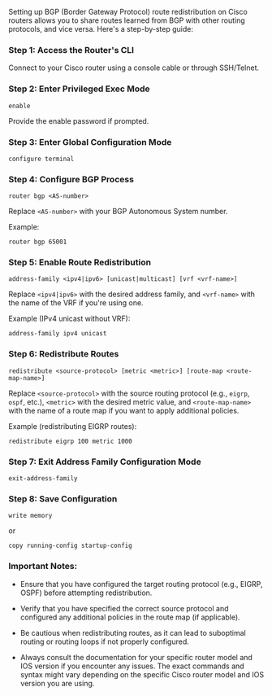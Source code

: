 Setting up BGP (Border Gateway Protocol) route redistribution on Cisco routers allows you to share routes learned from BGP with other routing protocols, and vice versa. Here's a step-by-step guide:

### Step 1: Access the Router's CLI

Connect to your Cisco router using a console cable or through SSH/Telnet.

### Step 2: Enter Privileged Exec Mode

```shell
enable
```

Provide the enable password if prompted.

### Step 3: Enter Global Configuration Mode

```shell
configure terminal
```

### Step 4: Configure BGP Process

```shell
router bgp <AS-number>
```

Replace `<AS-number>` with your BGP Autonomous System number.

Example:

```shell
router bgp 65001
```

### Step 5: Enable Route Redistribution

```shell
address-family <ipv4|ipv6> [unicast|multicast] [vrf <vrf-name>]
```

Replace `<ipv4|ipv6>` with the desired address family, and `<vrf-name>` with the name of the VRF if you're using one.

Example (IPv4 unicast without VRF):

```shell
address-family ipv4 unicast
```

### Step 6: Redistribute Routes

```shell
redistribute <source-protocol> [metric <metric>] [route-map <route-map-name>]
```

Replace `<source-protocol>` with the source routing protocol (e.g., `eigrp`, `ospf`, etc.), `<metric>` with the desired metric value, and `<route-map-name>` with the name of a route map if you want to apply additional policies.

Example (redistributing EIGRP routes):

```shell
redistribute eigrp 100 metric 1000
```

### Step 7: Exit Address Family Configuration Mode

```shell
exit-address-family
```

### Step 8: Save Configuration

```shell
write memory
```

or

```shell
copy running-config startup-config
```

### Important Notes:

- Ensure that you have configured the target routing protocol (e.g., EIGRP, OSPF) before attempting redistribution.

- Verify that you have specified the correct source protocol and configured any additional policies in the route map (if applicable).

- Be cautious when redistributing routes, as it can lead to suboptimal routing or routing loops if not properly configured.

- Always consult the documentation for your specific router model and IOS version if you encounter any issues. The exact commands and syntax might vary depending on the specific Cisco router model and IOS version you are using.
